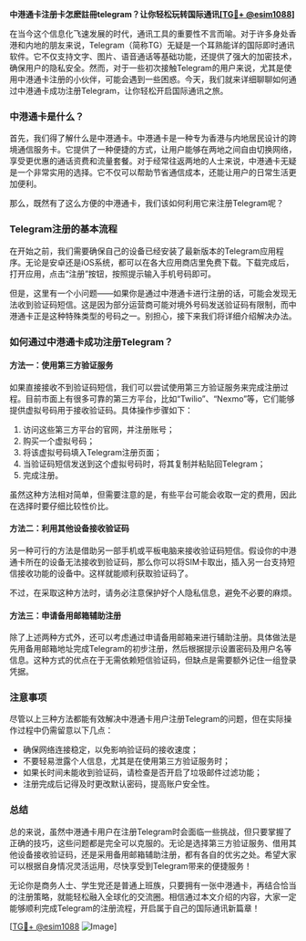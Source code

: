 **中港通卡注册卡怎麽註冊telegram？让你轻松玩转国际通讯[[TG💪+ @esim1088](https://t.me/s/esim1088)]**

在当今这个信息化飞速发展的时代，通讯工具的重要性不言而喻。对于许多身处香港和内地的朋友来说，Telegram（简称TG）无疑是一个耳熟能详的国际即时通讯软件。它不仅支持文字、图片、语音通话等基础功能，还提供了强大的加密技术，确保用户的隐私安全。然而，对于一些初次接触Telegram的用户来说，尤其是使用中港通卡注册的小伙伴，可能会遇到一些困惑。今天，我们就来详细聊聊如何通过中港通卡成功注册Telegram，让你轻松开启国际通讯之旅。

### 中港通卡是什么？

首先，我们得了解什么是中港通卡。中港通卡是一种专为香港与内地居民设计的跨境通信服务卡。它提供了一种便捷的方式，让用户能够在两地之间自由切换网络，享受更优惠的通话资费和流量套餐。对于经常往返两地的人士来说，中港通卡无疑是一个非常实用的选择。它不仅可以帮助节省通信成本，还能让用户的日常生活更加便利。

那么，既然有了这么方便的中港通卡，我们该如何利用它来注册Telegram呢？

### Telegram注册的基本流程

在开始之前，我们需要确保自己的设备已经安装了最新版本的Telegram应用程序。无论是安卓还是iOS系统，都可以在各大应用商店里免费下载。下载完成后，打开应用，点击“注册”按钮，按照提示输入手机号码即可。

但是，这里有一个小问题——如果你是通过中港通卡进行注册的话，可能会发现无法收到验证码短信。这是因为部分运营商可能对境外号码发送验证码有限制，而中港通卡正是这种特殊类型的号码之一。别担心，接下来我们将详细介绍解决办法。

### 如何通过中港通卡成功注册Telegram？

#### 方法一：使用第三方验证服务

如果直接接收不到验证码短信，我们可以尝试使用第三方验证服务来完成注册过程。目前市面上有很多可靠的第三方平台，比如“Twilio”、“Nexmo”等，它们能够提供虚拟号码用于接收验证码。具体操作步骤如下：

1. 访问这些第三方平台的官网，并注册账号；
2. 购买一个虚拟号码；
3. 将该虚拟号码填入Telegram注册页面；
4. 当验证码短信发送到这个虚拟号码时，将其复制并粘贴回Telegram；
5. 完成注册。

虽然这种方法相对简单，但需要注意的是，有些平台可能会收取一定的费用，因此在选择时要仔细比较性价比。

#### 方法二：利用其他设备接收验证码

另一种可行的方法是借助另一部手机或平板电脑来接收验证码短信。假设你的中港通卡所在的设备无法接收到验证码，那么你可以将SIM卡取出，插入另一台支持短信接收功能的设备中。这样就能顺利获取验证码了。

不过，在采取这种方法时，请务必注意保护好个人隐私信息，避免不必要的麻烦。

#### 方法三：申请备用邮箱辅助注册

除了上述两种方式外，还可以考虑通过申请备用邮箱来进行辅助注册。具体做法是先用备用邮箱地址完成Telegram的初步注册，然后根据提示设置密码及用户名等信息。这种方式的优点在于无需依赖短信验证码，但缺点是需要额外记住一组登录凭据。

### 注意事项

尽管以上三种方法都能有效解决中港通卡用户注册Telegram的问题，但在实际操作过程中仍需留意以下几点：

- 确保网络连接稳定，以免影响验证码的接收速度；
- 不要轻易泄露个人信息，尤其是在使用第三方验证服务时；
- 如果长时间未能收到验证码，请检查是否开启了垃圾邮件过滤功能；
- 注册完成后记得及时更改默认密码，提高账户安全性。

### 总结

总的来说，虽然中港通卡用户在注册Telegram时会面临一些挑战，但只要掌握了正确的技巧，这些问题都是完全可以克服的。无论是选择第三方验证服务、借用其他设备接收验证码，还是采用备用邮箱辅助注册，都有各自的优劣之处。希望大家可以根据自身情况灵活运用，尽快享受到Telegram带来的便捷服务！

无论你是商务人士、学生党还是普通上班族，只要拥有一张中港通卡，再结合恰当的注册策略，就能轻松融入全球化的交流圈。相信通过本文介绍的内容，大家一定能够顺利完成Telegram的注册流程，开启属于自己的国际通讯新篇章！

[[TG💪+ @esim1088](https://t.me/s/esim1088) ![Image](https://i.postimg.cc/4NQfJmqS/Snipaste-2025-05-13-00-14-12.png)]